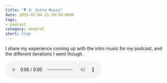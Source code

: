 ```yaml
---
title: "🎙 3: Intro Music"
date: 2019-02-04 21:39:59-0000
tags:
- podcast
category: General
short: true
---
```


I share my experience coming up with the intro music for my podcast, and the different iterations I went though.

<audio controls="controls" src="https://www.bennorris.blog/uploads/2019/7d261c237a.mp3" />

